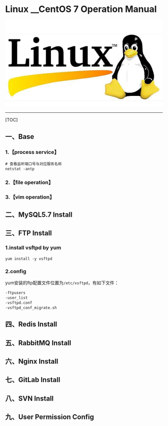 # Linux __CentOS 7 Operation Manual
 ![](https://github.com/vincent928/Linux-CentOS-7-Operation-Manual/blob/master/pic/linux.jpg)
 
----

[TOC] 


## 一、Base
### 1.【process service】
```shell
# 查看监听端口号与对应服务名称
netstat -antp
```
### 2.【file operation】
### 3.【vim operation】
## 二、MySQL5.7 Install
## 三、FTP Install
### 1.install vsftpd by yum
```shell
yum install -y vsftpd
```
### 2.config
yum安装的ftp配置文件位置为`/etc/vsftpd`，有如下文件：
```
-ftpusers
-user_list
-vsftpd.conf
-vsftpd_conf_migrate.sh
```


## 四、Redis Install
## 五、RabbitMQ Install
## 六、Nginx Install
## 七、GitLab Install
## 八、SVN Install
## 九、User Permission Config






































